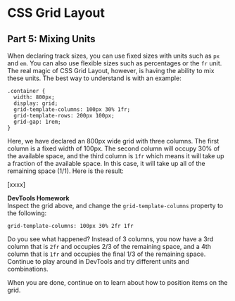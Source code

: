 # CSS Grid Layout
## Part 5: Mixing Units

When declaring track sizes, you can use fixed sizes with units such as `px` and `em`. You can also use flexible sizes such as percentages or the `fr` unit. The real magic of CSS Grid Layout, however, is having the ability to mix these units. The best way to understand is with an example:

```
.container {
  width: 800px;
  display: grid;
  grid-template-columns: 100px 30% 1fr;
  grid-template-rows: 200px 100px;
  grid-gap: 1rem;
}
```

Here, we have declared an 800px wide grid with three columns. The first column is a fixed width of 100px. The second column will occupy 30% of the available space, and the third column is `1fr` which means it will take up a fraction of the available space. In this case, it will take up all of the remaining space (1/1). Here is the result:

[xxxx]

**DevTools Homework**  
Inspect the grid above, and change the `grid-template-columns` property to the following: 

```
grid-template-columns: 100px 30% 2fr 1fr
```

Do you see what happened? Instead of 3 columns, you now have a 3rd column that is `2fr` and occupies 2/3 of the remaining space, and a 4th column that is `1fr` and occupies the final 1/3 of the remaining space. Continue to play around in DevTools and try different units and combinations.

When you are done, continue on to learn about how to position items on the grid.